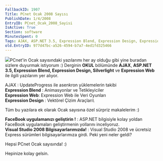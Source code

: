 ```yaml
---
FallbackID: 1907
Title: PCnet Ocak 2008 Sayısı
PublishDate: 1/4/2008
EntryID: PCnet_Ocak_2008_Sayisi
IsActive: True
Section: software
MinutesSpent: 0
Tags: AJAX, ASP.NET 3.5, Expression Blend, Expression Design, Expression Web, Silverlight, Visual Studio 2008, ASP.NET
old.EntryID: 977d47bc-a526-4594-b7a7-4ed1fd325466
---
```

![](http://cdn.daron.yondem.com/assets/1907/pcnet.png)PCnet'in Ocak
sayısındaki yazılarımı her ay olduğu gibi yine buradan sizlere duyurmak
istiyorum :) Derginin **OKUL** bölümünde **AJAX**, **ASP.NET 3.5,
Expression Blend, Expression Design, Silverlight** ve **Expression Web**
ile ilgili yazılarım yer alıyor.

AJAX : UpdateProgress ile asenkron yüklemelerin takibi\
 **Expression Blend** : Animasyonlar ve Tetikleyiciler\
 **Expression Web**: Expression Web ile Veri Oyunları\
 **Expression Design** : Vektörel Çizim Araçları\

Tüm bu yazılara ek olarak Ocak sayısına özel sürpriz makalelerim :)

**FaceBook uygulamanızı geliştirin !** : ASP.NET bilgisiyle kolay yoldan
FaceBook uygulamaları geliştirmenin yollarını inceliyoruz.\
 **Visual Studio 2008 Bilgisayarlarımızda!** : Visual Studio 2008 ve
ücretsiz Express sürümleri bilgisayarlarımıza girdi. Peki yeni neler
geldi?

Hepsi PCnet Ocak sayısında! :)

Hepinize kolay gelsin.


